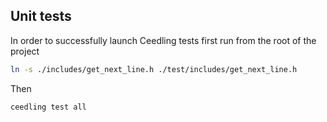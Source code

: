 ## Unit tests

In order to successfully launch Ceedling tests first run from the root of the project

```bash
ln -s ./includes/get_next_line.h ./test/includes/get_next_line.h
```
Then

```bash
ceedling test all
```
